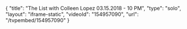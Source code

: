 {
    "title": "The List with Colleen Lopez 03.15.2018 - 10 PM",
    "type": "solo",
    "layout": "iframe-static",
    "videoId": "154957090",
    "url": "\/tvpembed\/154957090"
}